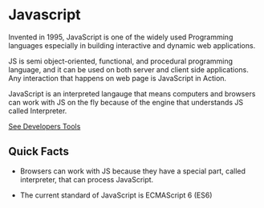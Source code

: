 # Javascript

Invented in 1995, JavaScript is one of the widely used Programming languages especially in building interactive and dynamic web applications.

JS is semi object-oriented, functional, and procedural programming language, and it can be used on both server and client side applications. Any interaction that happens on web page is JavaScript in Action.

JavaScript is an interpreted langauge that means computers and browsers can work with JS on the fly because of the engine that understands JS called Interpreter.

[See Developers Tools](../../Tools/Browsers/Dev_Tools/README.MD)

## Quick Facts

- Browsers can work with JS because they have a special part, called interpreter, that can process JavaScript.

- The current standard of JavaScript is ECMAScript 6 (ES6)
